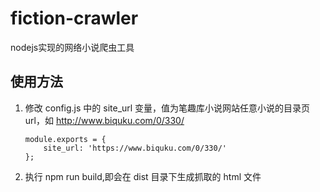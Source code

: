 # fiction-crawler
nodejs实现的网络小说爬虫工具

## 使用方法
1. 修改 config.js 中的 site_url 变量，值为笔趣库小说网站任意小说的目录页url，如 http://www.biquku.com/0/330/
    ```
    module.exports = {
        site_url: 'https://www.biquku.com/0/330/'
    };
    ```
2. 执行 npm run build,即会在 dist 目录下生成抓取的 html 文件

